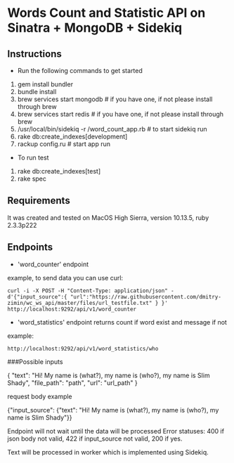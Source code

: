 Words Count and Statistic API on Sinatra + MongoDB + Sidekiq
===========================================================

## Instructions

- Run the following commands to get started

1) gem install bundler
2) bundle install
3) brew services start mongodb              # if you have one, if not please install through brew
4) brew services start redis                # if you have one, if not please install through brew
5) /usr/local/bin/sidekiq -r /word_count_app.rb  # to start sidekiq run  
6) rake db:create_indexes[development]
7) rackup config.ru                        # start app run 

- To run test
1) rake db:create_indexes[test]
2) rake spec

## Requirements
It was created and tested on MacOS High Sierra, version 10.13.5, ruby 2.3.3p222

## Endpoints 

   - 'word_counter' endpoint
    
   example, to send data you can use curl:
   
    curl -i -X POST -H "Content-Type: application/json" -d'{"input_source":{ "url":"https://raw.githubusercontent.com/dmitry-zimin/wc_ws_api/master/files/url_testfile.txt" } }' http://localhost:9292/api/v1/word_counter
    
   
   - 'word_statistics' endpoint returns count if word exist and message if not
   
   example:
    
    http://localhost:9292/api/v1/word_statistics/who
     
###Possible inputs
  
   {
     "text": "Hi! My name is (what?), my name is (who?), my name is Slim Shady",
     "file_path": "path",
     "url": "url_path"
   }
  
   request body example
  
   {"input_source": {"text": "Hi! My name is (what?), my name is (who?), my name is Slim Shady"}}
  
   Endpoint will not wait until the data will be processed
   Error statuses:
   400 if json body not valid, 422 if input_source not valid, 200 if yes.
   
   Text will be processed in worker which is implemented using Sidekiq.
   